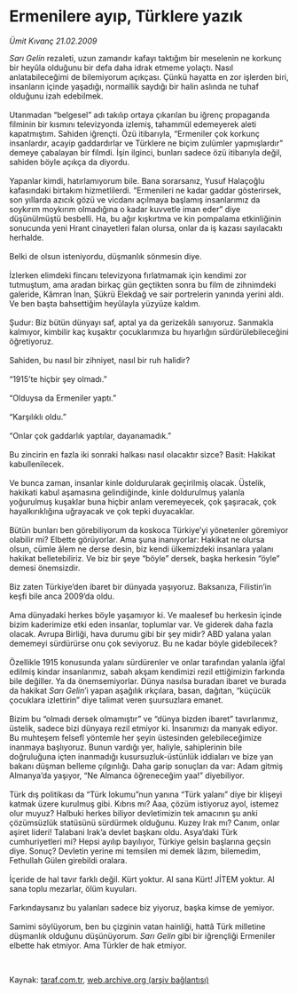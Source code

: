 # Ermenilere ayıp, Türklere yazık

*Ümit Kıvanç 21.02.2009*

<div class="taraf_structure_2col_1zq">
<div class="margen_n">



 <p><i>Sarı Gelin </i>rezaleti, uzun zamandır kafayı taktığım bir meselenin ne korkunç bir heyûla olduğunu bir defa daha idrak etmeme yolaçtı. Nasıl anlatabileceğimi de bilemiyorum açıkçası. Çünkü hayatta en zor işlerden biri, insanların içinde yaşadığı, normallik saydığı bir halin aslında ne tuhaf olduğunu izah edebilmek. <br/><br/>Utanmadan “belgesel” adı takılıp ortaya çıkarılan bu iğrenç propaganda filminin bir kısmını televizyonda izlemiş, tahammül edemeyerek aleti kapatmıştım. Sahiden iğrençti. Özü itibarıyla, “Ermeniler çok korkunç insanlardır, acayip gaddardırlar ve Türklere ne biçim zulümler yapmışlardır” demeye çabalayan bir filmdi. İşin ilginci, bunları sadece özü itibarıyla değil, sahiden böyle açıkça da diyordu. <br/><br/>Yapanlar kimdi, hatırlamıyorum bile. Bana sorarsanız, Yusuf Halaçoğlu kafasındaki birtakım hizmetlilerdi. “Ermenileri ne kadar gaddar gösterirsek, son yıllarda azıcık gözü ve vicdanı açılmaya başlamış insanlarımız da soykırım moykırım olmadığına o kadar kuvvetle iman eder” diye düşünülmüştü besbelli. Ha, bu ağır kışkırtma ve kin pompalama etkinliğinin sonucunda yeni Hrant cinayetleri falan olursa, onlar da iş kazası sayılacaktı herhalde. <br/><br/>Belki de olsun isteniyordu, düşmanlık sönmesin diye. <br/><br/>İzlerken elimdeki fincanı televizyona fırlatmamak için kendimi zor tutmuştum, ama aradan birkaç gün geçtikten sonra bu film de zihnimdeki galeride, Kâmran İnan, Şükrü Elekdağ ve sair portrelerin yanında yerini aldı. Ve ben başta bahsettiğim heyûlayla yüzyüze kaldım. <br/><br/>Şudur: Biz bütün dünyayı saf, aptal ya da gerizekâlı sanıyoruz. Sanmakla kalmıyor, kimbilir kaç kuşaktır çocuklarımıza bu hıyarlığın sürdürülebileceğini öğretiyoruz. <br/><br/>Sahiden, bu nasıl bir zihniyet, nasıl bir ruh halidir? <br/><br/>“1915’te hiçbir şey olmadı.” <br/><br/>“Olduysa da Ermeniler yaptı.” <br/><br/>“Karşılıklı oldu.” <br/><br/>“Onlar çok gaddarlık yaptılar, dayanamadık.” <br/><br/>Bu zincirin en fazla iki sonraki halkası nasıl olacaktır sizce? Basit: Hakikat kabullenilecek. <br/><br/>Ve bunca zaman, insanlar kinle doldurularak geçirilmiş olacak. Üstelik, hakikati kabul aşamasına gelindiğinde, kinle doldurulmuş yalanla yoğurulmuş kuşaklar buna hiçbir anlam veremeyecek, çok şaşıracak, çok hayalkırıklığına uğrayacak ve çok tepki duyacaklar. <br/><br/>Bütün bunları ben görebiliyorum da koskoca Türkiye’yi yönetenler göremiyor olabilir mi? Elbette görüyorlar. Ama şuna inanıyorlar: Hakikat ne olursa olsun, cümle âlem ne derse desin, biz kendi ülkemizdeki insanlara yalanı hakikat belletebiliriz. Ve biz bir şeye “böyle” dersek, başka herkesin “öyle” demesi önemsizdir. <br/><br/>Biz zaten Türkiye’den ibaret bir dünyada yaşıyoruz. Baksanıza, Filistin’in keşfi bile anca 2009’da oldu. <br/><br/>Ama dünyadaki herkes böyle yaşamıyor ki. Ve maalesef bu herkesin içinde bizim kaderimize etki eden insanlar, toplumlar var. Ve giderek daha fazla olacak. Avrupa Birliği, hava durumu gibi bir şey midir? ABD yalana yalan dememeyi sürdürürse onu çok seviyoruz. Bu ne kadar böyle gidebilecek? <br/><br/>Özellikle 1915 konusunda yalanı sürdürenler ve onlar tarafından yalanla iğfal edilmiş kindar insanlarımız, sabah akşam kendimizi rezil ettiğimizin farkında bile değiller. Ya da önemsemiyorlar. Dünya nasılsa buradan ibaret ve burada da hakikat <i>Sarı Gelin</i>’i yapan aşağılık ırkçılara, basan, dağıtan, “küçücük çocuklara izlettirin” diye talimat veren şuursuzlara emanet. <br/><br/>Bizim bu “olmadı dersek olmamıştır” ve “dünya bizden ibaret” tavırlarımız, üstelik, sadece bizi dünyaya rezil etmiyor ki. İnsanımızı da manyak ediyor. Bu muhteşem felsefî yöntemle her şeyin üstesinden gelebileceğimize inanmaya başlıyoruz. Bunun vardığı yer, haliyle, sahiplerinin bile doğruluğuna içten inanmadığı kusursuzluk-üstünlük iddiaları ve bize yan bakanı düşman belleme çılgınlığı. Daha garip sonuçları da var: Adam gitmiş Almanya’da yaşıyor, “Ne Almanca öğreneceğim yaa!” diyebiliyor. <br/><br/>Türk dış politikası da “Türk lokumu”nun yanına “Türk yalanı” diye bir klişeyi katmak üzere kurulmuş gibi. Kıbrıs mı? Aaa, çözüm istiyoruz ayol, istemez olur muyuz? Halbuki herkes biliyor devletimizin tek amacının şu anki çözümsüzlük statüsünü sürdürmek olduğunu. Kuzey Irak mı? Canım, onlar aşiret lideri! Talabani Irak’a devlet başkanı oldu. Asya’daki Türk cumhuriyetleri mi? Hepsi ayılıp bayılıyor, Türkiye gelsin başlarına geçsin diye. Sonuç? Devletin yerine mi temsilen mi demek lâzım, bilemedim, Fethullah Gülen girebildi oralara. <br/><br/>İçeride de hal tavır farklı değil. Kürt yoktur. Al sana Kürt! JİTEM yoktur. Al sana toplu mezarlar, ölüm kuyuları. <br/><br/>Farkındaysanız bu yalanları sadece biz yiyoruz, başka kimse de yemiyor. <br/><br/>Samimi söylüyorum, ben bu çizginin vatan hainliği, hattâ Türk milletine düşmanlık olduğunu düşünüyorum. <i>Sarı Gelin </i>gibi bir iğrençliği Ermeniler elbette hak etmiyor. Ama Türkler de hak etmiyor.</p>

<br/>


<div id="taraf_not">
</div>

</div>


</div>

Kaynak: [taraf.com.tr](http://www.taraf.com.tr:80/makale/4122.htm), [web.archive.org (arşiv bağlantısı)](http://web.archive.org/web/20090510034747/http://www.taraf.com.tr:80/makale/4122.htm)
